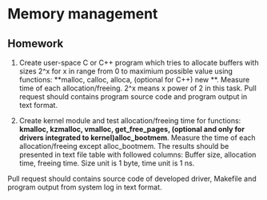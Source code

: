 # Memory management

## Homework
1. Create user-space C or C++ program which tries to allocate buffers
  with sizes 2^x for x in range from 0 to maximium possible value 
  using functions:
  **malloc, calloc, alloca, (optional for C++) new **.
  Measure time of each allocation/freeing.
  2^x means x power of 2 in this task.
Pull request should contains program source code and program output
in text format.

2. Create kernel module and test allocation/freeing time for functions:
  **kmalloc, kzmalloc, vmalloc, get_free_pages,
   (optional and only for drivers integrated to kernel)alloc_bootmem**.
  Measure the time of each allocation/freeing except alloc_bootmem.
  The results should be presented in text file table with followed columns:
  Buffer size, allocation time, freeing time.
  Size unit is 1 byte, time unit is 1 ns.

Pull request should contains source code of developed driver, Makefile
and program output from system log in text format.
